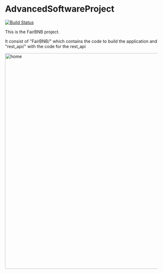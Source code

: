 # AdvancedSoftwareProject
[![Build Status](https://travis-ci.com/flruee/AdvancedSoftwareProject.svg?token=fp5ppBj9DyWPBuhMzGBq&branch=Development)](https://travis-ci.com/flruee/AdvancedSoftwareProject)

This is the FairBNB project.

It consist of "FairBNB/" which contains the code to build the application and "rest_api/" with the code for the rest_api

   
   
   <img width="710" alt="home" src="https://user-images.githubusercontent.com/40763359/120100812-0d988100-c143-11eb-9a00-ff8f490a46b5.png">
